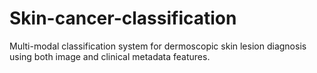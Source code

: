 # Skin-cancer-classification
Multi-modal classification system for dermoscopic skin lesion diagnosis using both image and clinical metadata features.
